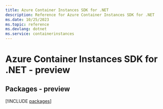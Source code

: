 ```yaml
---
title: Azure Container Instances SDK for .NET
description: Reference for Azure Container Instances SDK for .NET
ms.date: 10/25/2023
ms.topic: reference
ms.devlang: dotnet
ms.service: containerinstances
---
```

# Azure Container Instances SDK for .NET - preview
## Packages - preview
[!INCLUDE [packages](container-instances-index.md)]